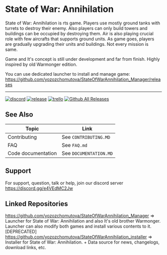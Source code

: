 
# State of War: Annihilation

State of War: Annihilation is rts game. Players use mostly ground tanks with turrets to destroy their enemy. Also players can only build towers and buildings can be occupied by destroying them. Air is also playing crucial role with few aircrafts that supports ground units. As game goes, players are gradually upgrading their units and buildings. Not every mission is same.

Game and It's concept is still under development and far from finish.  Highly inspired by old Warmonger edition.

You can use dedicated launcher to install and manage game:
https://github.com/yozozchomutova/StateOfWarAnnihilation_Manager/releases

---

[![discord](https://img.shields.io/discord/935213241066459196?label=discord)](https://discord.gg/e4VEdMC2Jw) 
[![release](https://img.shields.io/github/v/release/yozozchomutova/StateOfWarAnnihilation)](https://github.com/yozozchomutova/StateOfWarAnnihilation/releases) 
[![trello](https://img.shields.io/badge/Progress%20status-trello-blue)](https://trello.com/b/yjB3zt3h/sow-annihilation)
[![Github All Releases](https://img.shields.io/github/downloads/yozozchomutova/StateOfWarAnnihilation/total.svg)]()

## See Also

| Topic             | Link                                                                |
| ----------------- | ------------------------------------------------------------------ |
| Contributing | See `CONTRIBUTING.MD` |
| FAQ | See `FAQ.md` |
| Code documentation | See `DOCUMENTATION.MD` |
## Support

For support, question, talk or help, join our discord server https://discord.gg/e4VEdMC2Jw

## Linked Repositories
https://github.com/yozozchomutova/StateOfWarAnnihilation_Manager
=> Launcher for State of War: Annihilation and also It's old brother Warmonger. Launcher can also modify both games and install various contents to it.<br>
[DEPRECATED] https://github.com/yozozchomutova/StateOfWarAnnihilation_installer
=> Installer for State of War: Annihilation. + Data source for news, changelogs, download links, etc.

